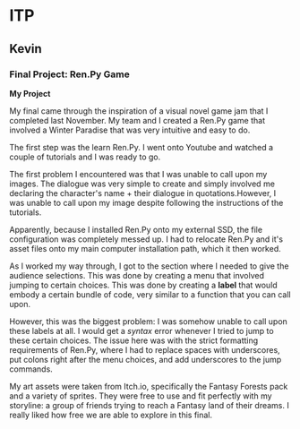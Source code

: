 # ITP
## Kevin
### Final Project: Ren.Py Game

**My Project**

My final came through the inspiration of a visual novel game jam that I completed last November. My team and I created a Ren.Py game that involved a Winter Paradise that was very intuitive and easy to do. 

The first step was the learn Ren.Py. I went onto Youtube and watched a couple of tutorials and I was ready to go. 

The first problem I encountered was that I was unable to call upon my images. The dialogue was very simple to create and simply involved me declaring the character's name + their dialogue in quotations.However, I was unable to call upon my image despite following the instructions of the tutorials. 

Apparently, because I installed Ren.Py onto my external SSD, the file configuration was completely messed up. I had to relocate Ren.Py and it's asset files onto my main computer installation path, which it then worked. 

As I worked my way through, I got to the section where I needed to give the audience selections. This was done by creating a menu that involved jumping to certain choices. This was done by creating a **label** that would embody a certain bundle of code, very similar to a function that you can call upon. 

However, this was the biggest problem: I was somehow unable to call upon these labels at all. I would get a *syntax* error whenever I tried to jump to these certain choices. The issue here was with the strict formatting requirements of Ren.Py, where I had to replace spaces with underscores, put colons right after the menu choices, and add underscores to the jump commands.

My art assets were taken from Itch.io, specifically the Fantasy Forests pack and a variety of sprites. They were free to use and fit perfectly with my storyline: a group of friends trying to reach a Fantasy land of their dreams. I really liked how free we are able to explore in this final.
